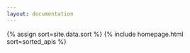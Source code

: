 ```yaml
---
layout: documentation
---
```

{% assign sort=site.data.sort %}
{% include homepage.html sort=sorted_apis %}